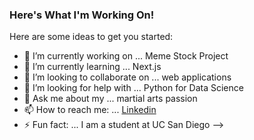 ### Here's What I'm Working On!
Here are some ideas to get you started:

- 🔭 I’m currently working on ... Meme Stock Project
- 🌱 I’m currently learning ... Next.js
- 👯 I’m looking to collaborate on ... web applications
- 🤔 I’m looking for help with ... Python for Data Science
- 💬 Ask me about my ... martial arts passion
- 📫 How to reach me: ... [Linkedin](https://linkedin.com/in/dbayanda)
- ⚡ Fun fact: ... I am a student at UC San Diego
-->
